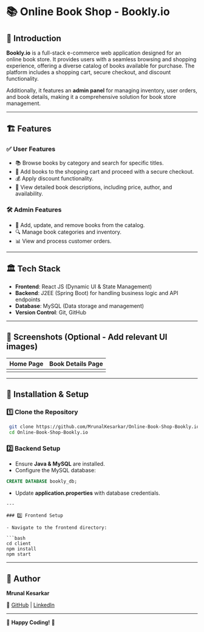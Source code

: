 # 📚 Online Book Shop - Bookly.io





## 🚀 Introduction

**Bookly.io** is a full-stack e-commerce web application designed for an online book store. It provides users with a seamless browsing and shopping experience, offering a diverse catalog of books available for purchase. The platform includes a shopping cart, secure checkout, and discount functionality.

Additionally, it features an **admin panel** for managing inventory, user orders, and book details, making it a comprehensive solution for book store management.

---

## 🏗️ Features

### ✅ User Features

- 📚 Browse books by category and search for specific titles.
- 🛒 Add books to the shopping cart and proceed with a secure checkout.
- 💰 Apply discount functionality.
- 📝 View detailed book descriptions, including price, author, and availability.

### 🛠️ Admin Features

- 📖 Add, update, and remove books from the catalog.
- 🔍 Manage book categories and inventory.
- 📊 View and process customer orders.

---

## 🏛️ Tech Stack

- **Frontend**: React JS (Dynamic UI & State Management)
- **Backend**: J2EE (Spring Boot) for handling business logic and API endpoints
- **Database**: MySQL (Data storage and management)
- **Version Control**: Git, GitHub

---

## 📸 Screenshots (Optional - Add relevant UI images)

| Home Page | Book Details Page |
| --------- | ----------------- |
|           |                   |

---

## 🔧 Installation & Setup

### 1️⃣ Clone the Repository

```bash
 git clone https://github.com/MrunalKesarkar/Online-Book-Shop-Bookly.io.git
 cd Online-Book-Shop-Bookly.io
```

### 2️⃣ Backend Setup
- Ensure **Java & MySQL** are installed.
- Configure the MySQL database:

```sql
CREATE DATABASE bookly_db;
```

- Update **application.properties** with database credentials.
```
---

### 3️⃣ Frontend Setup

- Navigate to the frontend directory:

```bash
cd client
npm install
npm start
```

---



## 👤 Author

**Mrunal Kesarkar**

🔗 [GitHub](https://github.com/MrunalKesarkar) | [LinkedIn](https://www.linkedin.com/in/mrunal-kesarkar/)

---



🎉 **Happy Coding!** 🚀


